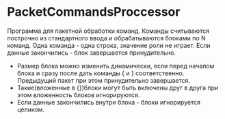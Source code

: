 # PacketCommandsProccessor

Программа для пакетной обработки команд. Команды считываются построчно из стандартного
ввода и обрабатываются блоками по N команд. Одна команда - одна строка, значение роли не играет. Если
данные закончились - блок завершается принудительно.
+ Размер блока можно изменить динамически, если перед началом блока и сразу после дать команды { и }
соответственно. Предыдущий пакет при этом принудительно завершается.
+ Такие(вложенные в {})блоки могут быть включены друг в друга при этом вложенность блоков игнорируются.
+ Если данные закончились внутри блока - блоки игнорируется целиком.
